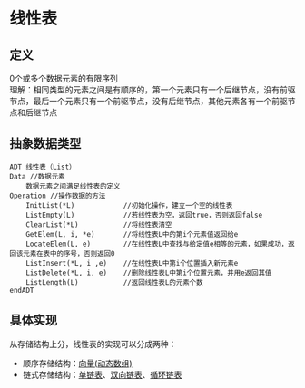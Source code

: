 # 线性表
## 定义
0个或多个数据元素的有限序列  
理解：相同类型的元素之间是有顺序的，第一个元素只有一个后继节点，没有前驱节点，最后一个元素只有一个前驱节点，没有后继节点，其他元素各有一个前驱节点和后继节点

## 抽象数据类型
```
ADT 线性表（List）
Data //数据元素
    数据元素之间满足线性表的定义
Operation //操作数据的方法
    InitList(*L)            //初始化操作，建立一个空的线性表
    ListEmpty(L)            //若线性表为空，返回true，否则返回false
    ClearList(*L)           //将线性表清空
    GetElem(L, i, *e)       //将线性表L中的第i个元素值返回给e
    LocateElem(L, e)        //在线性表L中查找与给定值e相等的元素，如果成功，返回该元素在表中的序号，否则返回0
    ListInsert(*L, i ,e)    //在线性表L中第i个位置插入新元素e
    ListDelete(*L, i, e)    //删除线性表L中第i个位置元素，并用e返回其值
    ListLength(L)           //返回线性表L的元素个数
endADT
```

## 具体实现
从存储结构上分，线性表的实现可以分成两种：  
* 顺序存储结构：[向量(动态数组)]()
* 链式存储结构：[单链表]()、[双向链表]()、[循环链表]()


